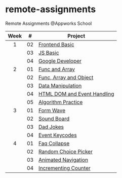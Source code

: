 # remote-assignments
Remote Assignments @Appworks School

| Week | #  | Project                                                                                                   | 
|:----:|----|-----------------------------------------------------------------------------------------------------------| 
|   1  | 02 | [Frontend Basic](https://github.com/chihyuchang21/remote-assignments/tree/main/Week-1/Assignment-2)       | 
|      | 03 | [JS Basic](https://github.com/chihyuchang21/remote-assignments/tree/main/Week-1/Assignment-3)             |             
|      | 04 | [Google Developer](https://github.com/chihyuchang21/remote-assignments/tree/main/Week-1/Assignment-4)     | 
|   2  | 01 | [Func and Array](https://github.com/bradtraversy/50projects50days/tree/master/hidden-search)              | 
|      | 02 | [Func, Array and Object](https://github.com/bradtraversy/50projects50days/tree/master/blurry-loading)     | 
|      | 03 | [Data Manipulation](https://github.com/bradtraversy/50projects50days/tree/master/scroll-animation)         | 
|      | 04 | [HTML DOM and Event Handling](https://github.com/bradtraversy/50projects50days/tree/master/split-landing-page)     | 
|      | 05 | [Algorithm Practice](https://github.com/bradtraversy/50projects50days/tree/master/split-landing-page)     | 
|   3  | 01 | [Form Wave](https://github.com/bradtraversy/50projects50days/tree/master/form-input-wave)                 | 
|      | 02 | [Sound Board](https://github.com/bradtraversy/50projects50days/tree/master/sound-board)                   | 
|      | 03 | [Dad Jokes](https://github.com/bradtraversy/50projects50days/tree/master/dad-jokes)                       | 
|      | 04 | [Event Keycodes](https://github.com/bradtraversy/50projects50days/tree/master/event-keycodes)             |
|   4  | 01 | [Faq Collapse](https://github.com/bradtraversy/50projects50days/tree/master/faq-collapse)                 | 
|      | 02 | [Random Choice Picker](https://github.com/bradtraversy/50projects50days/tree/master/random-choice-picker) |
|      | 03 | [Animated Navigation](https://github.com/bradtraversy/50projects50days/tree/master/animated-navigation)   | 
|      | 04 | [Incrementing Counter](https://github.com/bradtraversy/50projects50days/tree/master/incrementing-counter) |
